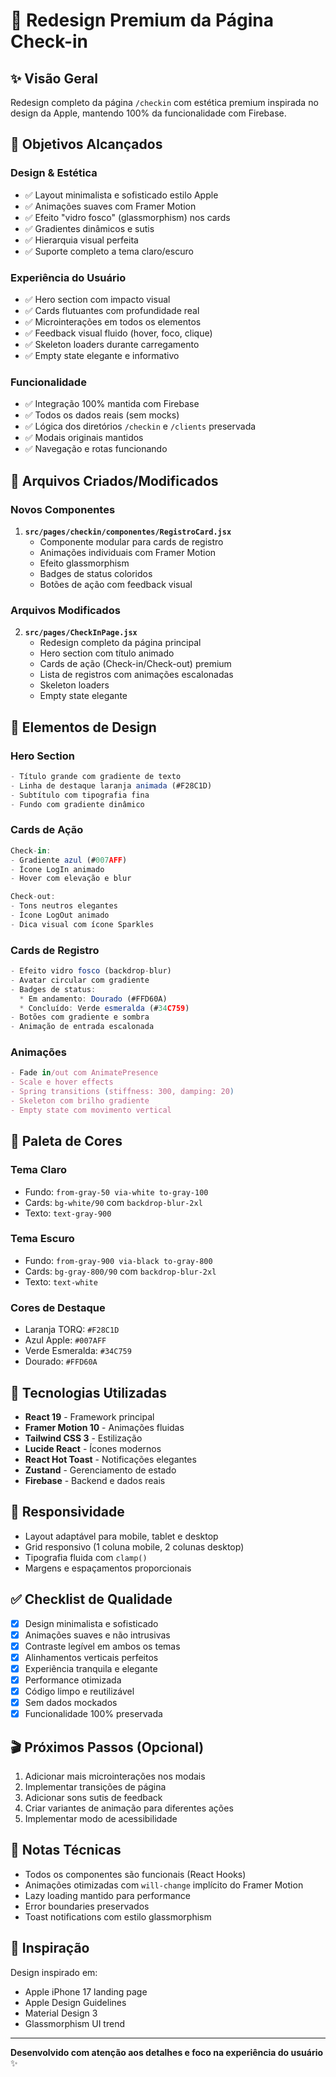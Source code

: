 # 🎨 Redesign Premium da Página Check-in

## ✨ Visão Geral

Redesign completo da página `/checkin` com estética premium inspirada no design da Apple, mantendo 100% da funcionalidade com Firebase.

## 🎯 Objetivos Alcançados

### Design & Estética
- ✅ Layout minimalista e sofisticado estilo Apple
- ✅ Animações suaves com Framer Motion
- ✅ Efeito "vidro fosco" (glassmorphism) nos cards
- ✅ Gradientes dinâmicos e sutis
- ✅ Hierarquia visual perfeita
- ✅ Suporte completo a tema claro/escuro

### Experiência do Usuário
- ✅ Hero section com impacto visual
- ✅ Cards flutuantes com profundidade real
- ✅ Microinterações em todos os elementos
- ✅ Feedback visual fluido (hover, foco, clique)
- ✅ Skeleton loaders durante carregamento
- ✅ Empty state elegante e informativo

### Funcionalidade
- ✅ Integração 100% mantida com Firebase
- ✅ Todos os dados reais (sem mocks)
- ✅ Lógica dos diretórios `/checkin` e `/clients` preservada
- ✅ Modais originais mantidos
- ✅ Navegação e rotas funcionando

## 📁 Arquivos Criados/Modificados

### Novos Componentes
1. **`src/pages/checkin/componentes/RegistroCard.jsx`**
   - Componente modular para cards de registro
   - Animações individuais com Framer Motion
   - Efeito glassmorphism
   - Badges de status coloridos
   - Botões de ação com feedback visual

### Arquivos Modificados
2. **`src/pages/CheckInPage.jsx`**
   - Redesign completo da página principal
   - Hero section com título animado
   - Cards de ação (Check-in/Check-out) premium
   - Lista de registros com animações escalonadas
   - Skeleton loaders
   - Empty state elegante

## 🎨 Elementos de Design

### Hero Section
```jsx
- Título grande com gradiente de texto
- Linha de destaque laranja animada (#F28C1D)
- Subtítulo com tipografia fina
- Fundo com gradiente dinâmico
```

### Cards de Ação
```jsx
Check-in:
- Gradiente azul (#007AFF)
- Ícone LogIn animado
- Hover com elevação e blur

Check-out:
- Tons neutros elegantes
- Ícone LogOut animado
- Dica visual com ícone Sparkles
```

### Cards de Registro
```jsx
- Efeito vidro fosco (backdrop-blur)
- Avatar circular com gradiente
- Badges de status:
  * Em andamento: Dourado (#FFD60A)
  * Concluído: Verde esmeralda (#34C759)
- Botões com gradiente e sombra
- Animação de entrada escalonada
```

### Animações
```jsx
- Fade in/out com AnimatePresence
- Scale e hover effects
- Spring transitions (stiffness: 300, damping: 20)
- Skeleton com brilho gradiente
- Empty state com movimento vertical
```

## 🎯 Paleta de Cores

### Tema Claro
- Fundo: `from-gray-50 via-white to-gray-100`
- Cards: `bg-white/90` com `backdrop-blur-2xl`
- Texto: `text-gray-900`

### Tema Escuro
- Fundo: `from-gray-900 via-black to-gray-800`
- Cards: `bg-gray-800/90` com `backdrop-blur-2xl`
- Texto: `text-white`

### Cores de Destaque
- Laranja TORQ: `#F28C1D`
- Azul Apple: `#007AFF`
- Verde Esmeralda: `#34C759`
- Dourado: `#FFD60A`

## 🚀 Tecnologias Utilizadas

- **React 19** - Framework principal
- **Framer Motion 10** - Animações fluidas
- **Tailwind CSS 3** - Estilização
- **Lucide React** - Ícones modernos
- **React Hot Toast** - Notificações elegantes
- **Zustand** - Gerenciamento de estado
- **Firebase** - Backend e dados reais

## 📱 Responsividade

- Layout adaptável para mobile, tablet e desktop
- Grid responsivo (1 coluna mobile, 2 colunas desktop)
- Tipografia fluida com `clamp()`
- Margens e espaçamentos proporcionais

## ✅ Checklist de Qualidade

- [x] Design minimalista e sofisticado
- [x] Animações suaves e não intrusivas
- [x] Contraste legível em ambos os temas
- [x] Alinhamentos verticais perfeitos
- [x] Experiência tranquila e elegante
- [x] Performance otimizada
- [x] Código limpo e reutilizável
- [x] Sem dados mockados
- [x] Funcionalidade 100% preservada

## 🎬 Próximos Passos (Opcional)

1. Adicionar mais microinterações nos modais
2. Implementar transições de página
3. Adicionar sons sutis de feedback
4. Criar variantes de animação para diferentes ações
5. Implementar modo de acessibilidade

## 📝 Notas Técnicas

- Todos os componentes são funcionais (React Hooks)
- Animações otimizadas com `will-change` implícito do Framer Motion
- Lazy loading mantido para performance
- Error boundaries preservados
- Toast notifications com estilo glassmorphism

## 🎨 Inspiração

Design inspirado em:
- Apple iPhone 17 landing page
- Apple Design Guidelines
- Material Design 3
- Glassmorphism UI trend

---

**Desenvolvido com atenção aos detalhes e foco na experiência do usuário** ✨
